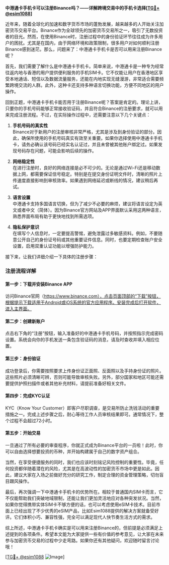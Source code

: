 **中港通卡手机卡可以注册Binance吗？——详解跨境交易中的手机卡选择[[TG💪+ @esim1088](https://t.me/s/esim1088)]**

近年来，随着全球化的加速和数字货币市场的蓬勃发展，越来越多的人开始关注加密货币交易平台。Binance作为全球领先的加密货币交易所之一，吸引了无数投资者的目光。然而，在使用Binance时，注册过程中的身份验证环节往往成为许多用户的困扰。尤其是在国内，由于网络环境和政策限制，很多用户对如何顺利注册Binance感到迷茫。那么，问题来了：中港通卡手机卡是否可以用来注册Binance呢？

首先，我们需要了解什么是中港通卡手机卡。简单来说，中港通卡是一种专为经常往返内地与香港的用户提供便利服务的手机SIM卡。它不仅能让用户在香港地区享受本地通话、短信以及数据流量服务，还能在内地实现无缝漫游，非常适合需要频繁跨境交流的人群。此外，这种卡还支持多种语言切换功能，方便不同地区的用户操作。

回到正题，中港通卡手机卡能否用于注册Binance呢？答案是肯定的。理论上讲，只要你的手机号码能够正常接收验证码，并且符合Binance的注册要求，就可以用来完成注册流程。不过，在实际操作过程中，还需要注意以下几个关键点：

1. **手机号码的真实性**  
   Binance对于新用户的注册审核非常严格，尤其是涉及到身份验证的部分。因此，确保所使用的手机号码真实有效至关重要。如果你选择使用中港通卡手机卡，请务必确认该号码已经实名认证过，并且未曾被其他账户绑定过。如果发现号码存在问题，可能会影响后续的操作。

2. **网络稳定性**  
   在进行注册时，良好的网络连接是必不可少的。无论是通过Wi-Fi还是移动数据上网，都需要保证信号稳定。特别是在提交身份证明文件时，清晰的照片上传速度直接影响到审核效率。如果遇到网络延迟或断线的情况，建议稍后再试。

3. **语言设置**  
   中港通卡支持多国语言切换，但为了减少不必要的麻烦，建议将语言设定为英文或者中文（简体）。因为Binance官方网站及APP界面默认采用这两种语言，熟悉界面布局有助于更快地找到所需选项。

4. **隐私保护意识**  
   在填写个人信息时，一定要提高警惕，避免泄露过多敏感资料。例如，不要随意公开自己的身份证号码或其他重要证件信息。同时，也要定期检查账户安全设置，启用双重认证功能以增强防护能力。

接下来，让我们详细介绍一下具体的注册步骤：

### 注册流程详解

#### 第一步：下载并安装Binance APP
访问Binance官网（https://www.binance.com），点击页面顶部的“下载”按钮，根据提示下载适用于Android或iOS系统的官方应用程序。安装完成后打开软件，进入主界面。

#### 第二步：创建新账户
点击右下角的“注册”按钮，输入准备好的中港通卡手机号码，并按照指示完成密码设置。系统会向你的手机发送一条包含验证码的消息，请及时查收并填入相应位置。

#### 第三步：身份验证
成功登录后，你需要按照要求上传身份证正面照、反面照以及手持身份证的照片。这些照片必须清晰可辨，否则可能导致审核失败。另外，部分国家和地区可能还需要提供护照扫描件或者其他补充材料，请提前准备好相关文件。

#### 第四步：完成KYC认证
KYC（Know Your Customer）即客户尽职调查，是交易所防止洗钱活动的重要措施之一。完成上述步骤之后，耐心等待工作人员审核结果即可。通常情况下，整个过程不会超过72小时。

#### 第五步：开始交易
一旦通过了所有必要的审查程序，你就正式成为Binance平台的一员啦！此时，你可以自由选择想要投资的币种，并开始构建属于自己的数字资产组合。

当然，在享受便捷服务的同时，我们也应该时刻铭记风险控制的重要性。毕竟，任何投资都伴随着潜在的风险，尤其是在高波动性的加密货币市场中更是如此。因此，建议大家在入场之前做好充分的研究工作，制定合理的资金管理策略，切勿盲目跟风操作。

最后，再次强调一下中港通卡手机卡的优势所在。相较于普通国内SIM卡而言，它不仅能帮助我们突破地域限制，还能让我们更加灵活地应对各种突发状况。当然，如果你觉得携带实体SIM卡不够方便的话，也可以考虑使用eSIM卡技术。目前市面上已经出现了不少优秀的eSIM产品，比如Esim1088提供的解决方案就备受好评。它们体积小巧、兼容性强，完全可以满足现代人快节奏生活方式的需求。

综上所述，中港通卡手机卡确实是可以用来注册Binance的，但前提是必须满足上述提到的各项条件。希望本文能为大家提供一些有价值的参考意见，让大家在未来参与加密货币交易的过程中少走弯路。如果你还有其他疑问，欢迎随时留言讨论哦！

[[TG💪+ @esim1088](https://t.me/s/esim1088) ![Image](https://i.postimg.cc/4NQfJmqS/Snipaste-2025-05-13-00-14-12.png)]